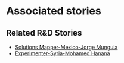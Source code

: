 # Associated stories

<!-- !!DO NOT REMOVE!! start autogenerated hyperlinks -->
## Related R&D Stories
- [Solutions Mapper-Mexico-Jorge Munguia](/stories/?doc=SolutionMappers_MEX)
- [Experimenter-Syria-Mohamed Hanana](/stories/?doc=Experimenters_SYR)
<!-- !!DO NOT REMOVE!! end autogenerated hyperlinks -->